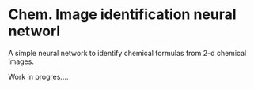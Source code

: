# Chem. Image identification neural networl 

A simple neural network to identify chemical formulas from 2-d chemical images. 

Work in progres.... 